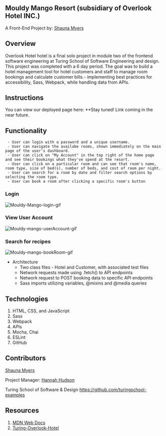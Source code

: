 ## Mouldy Mango Resort (subsidiary of Overlook Hotel INC.)

A Front-End Project by: [Shauna Myers](https://github.com/ShaunaMyers)

## Overview
  Overlook Hotel hotel is a final solo project in module two of the frontend software engineering at Turing School of Software Engineering and design. This project was completed with a 6 day period. The goal was to build a hotel management tool for hotel customers and staff to manage room bookings and calculate customer bills.- implementing best practices for accessibility, Sass, Webpack, while handling data from APIs. 

## Instructions
  You can view our deployed page here: **Stay tuned! Link coming in the near future.

## Functionality

     - User can login with a password and a unique username.
     - User can navigate the availabe rooms, shown immediately on the main page of the user's dashboard.
     - User can click on "My Account" in the top right of the home page and see their bookings what they've spend at the resort.
     - User can click on a particular room and can see that room's name, room type, size of bed(s), number of beds, and cost of room per night.
     - User can search for a room by date and filter search options by selecting the room type.
     - User can book a room after clicking a specific room's button

### Login


![Mouldy-Mango-login-gif](https://media.giphy.com/media/CwNOKEkh8yMwROGGPd/giphy.gif)


   
### View User Account

![Mouldy-mango-userAccount-gif](https://media.giphy.com/media/uwlZfV7ICfiom06zIG/giphy.gif)




### Search for recipes

![Mouldy-mango-bookRoom-gif](https://media.giphy.com/media/c1kbzDsp43Wejah6G9/giphy.gif)


  
  * Architecture 
    * Two class files - Hotel and Customer, with associated test files
    * Network requests made using .fetch() to API endpoints 
    * Network request to POST booking data to specific API endpoints
    * Sass imports utilizing variables, @mixins and @media queries


## Technologies
  1. HTML, CSS, and JavaScript
  2. Sass
  3. Webpack
  4. APIs
  5. Mocha, Chai
  6. ESLint
  7. GitHub

## Contributors
  
[Shauna Myers](https://github.com/ShaunaMyers)

Project Manager: [Hannah Hudson](https://github.com/hannahhch)
  
Turing School of Software & Design https://github.com/turingschool-examples

## Resources
  1. [MDN Web Docs](https://developer.mozilla.org/en-US/)
  2. [Turing-Overlook-Hotel](https://frontend.turing.edu/projects/overlook.html)
